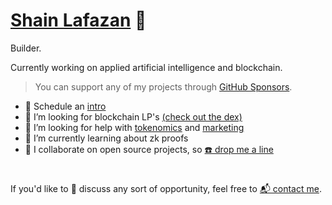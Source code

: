 # [Shain Lafazan](https://shainlafazan.com) 👋

Builder.

Currently working on applied artificial intelligence and blockchain.

> You can support any of my projects through [GitHub Sponsors](https://github.com/sponsors/srslafazan).

- 📆 Schedule an [intro](https://calendly.com/shain-lafazan/intro)
- 👀 I’m looking for blockchain LP's [(check out the dex)](https://calendly.com/shain-vtmm/30min)
- 👀 I’m looking for help with [tokenomics](https://calendly.com/shain-lafazan/intro) and [marketing](https://calendly.com/shain-lafazan/intro)
- 🌱 I’m currently learning about zk proofs
- 🤝 I collaborate on open source projects, so [☎️ drop me a line](mailto:shain.codes@gmail.com)

#
If you'd like to 💬 discuss any sort of opportunity, feel free to [📬 contact me](mailto:shain.codes@gmail.com).
